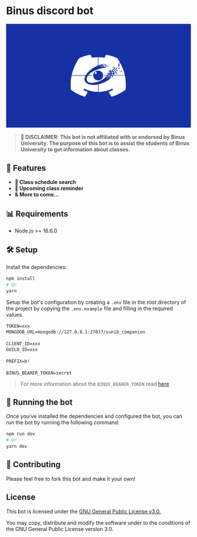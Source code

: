 # Binus discord bot

![Logo](./.github/assets/banner.png)

> **🛑 DISCLAIMER: This bot is not affiliated with or endorsed by Binus University. The purpose of this bot is to assist the students of Binus University to get information about classes.**

## 🌟 Features

- **📝 Class schedule search**
- **🔔 Upcoming class reminder**
- **& More to come...**

## 📊 Requirements

- Node.js >= 16.6.0

## 🛠 Setup

Install the dependencies:

```bash
npm install
# Or
yarn
```

Setup the bot's configuration by creating a `.env` file in the root directory of the project by copying the `.env.example` file and filling in the required values.

```text
TOKEN=xxx
MONGODB_URL=mongodb://127.0.0.1:27017/sunib_companion

CLIENT_ID=xxx
GUILD_ID=xxx

PREFIX=b!

BINUS_BEARER_TOKEN=secret
```

> For more information about the `BINUS_BEARER_TOKEN` read [here](BEARER_TOKEN.md)

## 🔌 Running the bot

Once you've installed the dependencies and configured the bot, you can run the bot by running the following command:

```bash
npm run dev
# Or
yarn dev
```

## 📗 Contributing

Please feel free to fork this bot and make it your own!

## License

This bot is licensed under the [GNU General Public License v3.0.](https://www.gnu.org/licenses/gpl-3.0.en.html)

You may copy, distribute and modify the software under to the conditions of the GNU General Public License version 3.0.
